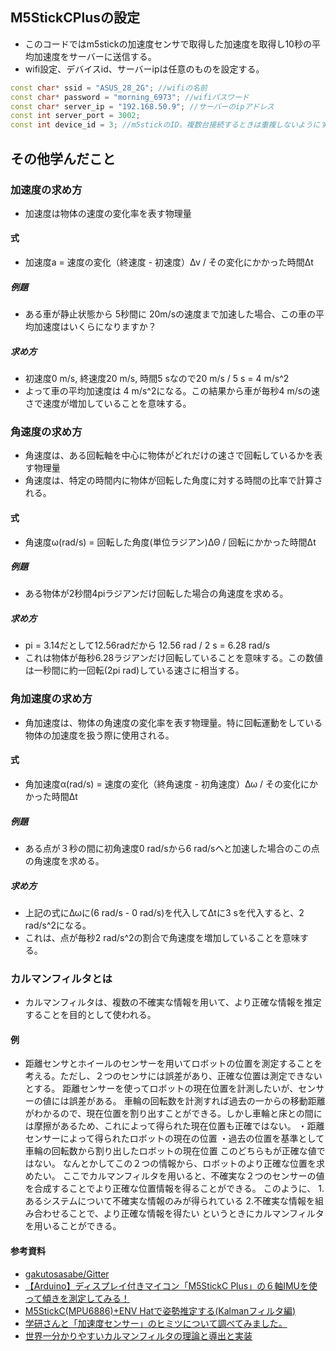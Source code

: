 ## M5StickCPlusの設定

- このコードではm5stickの加速度センサで取得した加速度を取得し10秒の平均加速度をサーバーに送信する。
- wifi設定、デバイスid、サーバーipは任意のものを設定する。

``` c++
const char* ssid = "ASUS_28_2G"; //wifiの名前
const char* password = "morning_6973"; //wifiパスワード
const char* server_ip = "192.168.50.9"; //サーバーのipアドレス
const int server_port = 3002;
const int device_id = 3; //m5stickのID。複数台接続するときは重複しないようにする
```

## その他学んだこと

### 加速度の求め方
- 加速度は物体の速度の変化率を表す物理量

#### 式
- 加速度a = 速度の変化（終速度 - 初速度）Δν / その変化にかかった時間Δt

##### 例題
- ある車が静止状態から 5秒間に 20m/sの速度まで加速した場合、この車の平均加速度はいくらになりますか？

##### 求め方
- 初速度0 m/s, 終速度20 m/s, 時間5 sなので20 m/s / 5 s = 4 m/s^2
- よって車の平均加速度は 4 m/s^2になる。この結果から車が毎秒4 m/sの速さで速度が増加していることを意味する。

### 角速度の求め方
- 角速度は、ある回転軸を中心に物体がどれだけの速さで回転しているかを表す物理量
- 角速度は、特定の時間内に物体が回転した角度に対する時間の比率で計算される。

#### 式
- 角速度ω(rad/s) = 回転した角度(単位ラジアン)ΔΘ / 回転にかかった時間Δt

##### 例題
- ある物体が2秒間4piラジアンだけ回転した場合の角速度を求める。

##### 求め方
- pi = 3.14だとして12.56radだから
12.56 rad / 2 s = 6.28 rad/s
- これは物体が毎秒6.28ラジアンだけ回転していることを意味する。この数値は一秒間に約一回転(2pi rad)している速さに相当する。

### 角加速度の求め方
- 角加速度は、物体の角速度の変化率を表す物理量。特に回転運動をしている物体の加速度を扱う際に使用される。

#### 式
- 角加速度α(rad/s) = 速度の変化（終角速度 - 初角速度）Δω / その変化にかかった時間Δt

##### 例題
- ある点が３秒の間に初角速度0 rad/sから6 rad/sへと加速した場合のこの点の角速度を求める。

##### 求め方
- 上記の式にΔωに(6 rad/s - 0 rad/s)を代入してΔtに3 sを代入すると、2 rad/s^2になる。
- これは、点が毎秒2 rad/s^2の割合で角速度を増加していることを意味する。

### カルマンフィルタとは
- カルマンフィルタは、複数の不確実な情報を用いて、より正確な情報を推定することを目的として使われる。
#### 例
- 距離センサとホイールのセンサーを用いてロボットの位置を測定することを考える。ただし、２つのセンサには誤差があり、正確な位置は測定できないとする。
距離センサーを使ってロボットの現在位置を計測したいが、センサーの値には誤差がある。
車輪の回転数を計測すれば過去の一からの移動距離がわかるので、現在位置を割り出すことができる。しかし車輪と床との間には摩擦があるため、これによって得られた現在位置も正確ではない。
・距離センサーによって得られたロボットの現在の位置
・過去の位置を基準として車輪の回転数から割り出したロボットの現在位置
このどちらもが正確な値ではない。
なんとかしてこの２つの情報から、ロボットのより正確な位置を求めたい。
ここでカルマンフィルタを用いると、不確実な２つのセンサーの値を合成することでより正確な位置情報を得ることができる。
このように、
1.あるシステムについて不確実な情報のみが得られている
2.不確実な情報を組み合わせることで、より正確な情報を得たい
というときにカルマンフィルタを用いることができる。

#### 参考資料
- [gakutosasabe/Gitter](https://github.com/gakutosasabe/Gitter)
- [【Arduino】ディスプレイ付きマイコン「M5StickC Plus」の６軸IMUを使って傾きを測定してみる！](https://karakuri-musha.com/inside-technology/arduino-m5stickc-plus-10-imu-01/)
- [M5StickC(MPU6886)+ENV Hatで姿勢推定する(Kalmanフィルタ編)](https://qiita.com/hatt_takumi/items/dde4f8c62d60841de904)
- [学研さんと「加速度センサー」のヒミツについて調べてみました。](https://www.nintendo.com/jp/topics/article/933eb428-b313-11e7-8cda-063b7ac45a6d)
- [世界一分かりやすいカルマンフィルタの理論と導出と実装](https://disassemble-channel.com/the-theory-of-kalman-filter/#google_vignette)
